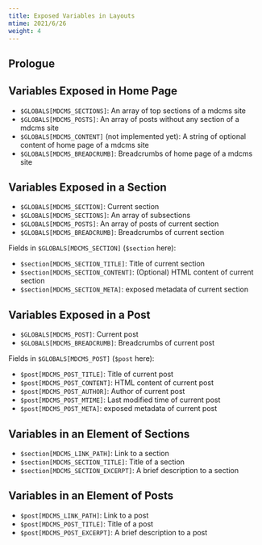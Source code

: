 ```yaml
---
title: Exposed Variables in Layouts
mtime: 2021/6/26
weight: 4
---
```


## Prologue

## Variables Exposed in Home Page

* `$GLOBALS[MDCMS_SECTIONS]`: An array of top sections of a mdcms site
* `$GLOBALS[MDCMS_POSTS]`: An array of posts without any section of a mdcms site
* `$GLOBALS[MDCMS_CONTENT]` (not implemented yet): A string of optional content of home page of a mdcms site
* `$GLOBALS[MDCMS_BREADCRUMB]`: Breadcrumbs of home page of a mdcms site

## Variables Exposed in a Section

* `$GLOBALS[MDCMS_SECTION]`: Current section
* `$GLOBALS[MDCMS_SECTIONS]`: An array of subsections
* `$GLOBALS[MDCMS_POSTS]`: An array of posts of current section
* `$GLOBALS[MDCMS_BREADCRUMB]`: Breadcrumbs of current section

Fields in `$GLOBALS[MDCMS_SECTION]` (`$section` here):

* `$section[MDCMS_SECTION_TITLE]`: Title of current section
* `$section[MDCMS_SECTION_CONTENT]`: (Optional) HTML content of current section
* `$section[MDCMS_SECTION_META]`: exposed metadata of current section

## Variables Exposed in a Post

* `$GLOBALS[MDCMS_POST]`: Current post
* `$GLOBALS[MDCMS_BREADCRUMB]`: Breadcrumbs of current post

Fields in `$GLOBALS[MDCMS_POST]` (`$post` here):

* `$post[MDCMS_POST_TITLE]`: Title of current post
* `$post[MDCMS_POST_CONTENT]`: HTML content of current post
* `$post[MDCMS_POST_AUTHOR]`: Author of current post
* `$post[MDCMS_POST_MTIME]`: Last modified time of current post
* `$post[MDCMS_POST_META]`: exposed metadata of current post

## Variables in an Element of Sections

* `$section[MDCMS_LINK_PATH]`: Link to a section
* `$section[MDCMS_SECTION_TITLE]`: Title of a section
* `$section[MDCMS_SECTION_EXCERPT]`: A brief description to a section

## Variables in an Element of Posts

* `$post[MDCMS_LINK_PATH]`: Link to a post
* `$post[MDCMS_POST_TITLE]`: Title of a post
* `$post[MDCMS_POST_EXCERPT]`: A brief description to a post
